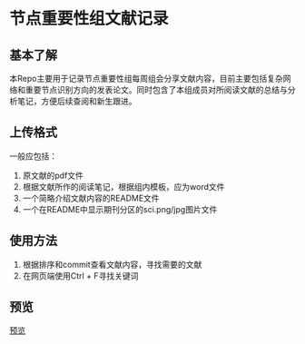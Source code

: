 # 节点重要性组文献记录

## 基本了解

本Repo主要用于记录节点重要性组每周组会分享文献内容，目前主要包括复杂网络和重要节点识别方向的发表论文。同时包含了本组成员对所阅读文献的总结与分析笔记，方便后续查阅和新生跟进。

## 上传格式

一般应包括：

1. 原文献的pdf文件
2. 根据文献所作的阅读笔记，根据组内模板，应为word文件
3. 一个简略介绍文献内容的README文件
4. 一个在README中显示期刊分区的sci.png/jpg图片文件

## 使用方法

1. 根据排序和commit查看文献内容，寻找需要的文献
2. 在网页端使用Ctrl + F寻找关键词


## 预览

[预览](https://simingchen.github.io/pdfReader/pdf/viewer.html?file=https://github.com/CUC-Group/Thesis-Record/blob/main/002-%E7%94%A8%E4%BA%8E%E8%AF%86%E5%88%AB%E5%A4%8D%E6%9D%82%E7%BD%91%E7%BB%9C%E4%B8%AD%E8%8A%82%E7%82%B9%E9%87%8D%E8%A6%81%E6%80%A7%E7%9A%84%E5%B9%BF%E4%B9%89%E5%8A%9B%E5%AD%A6%E6%A8%A1%E5%9E%8B/%E7%94%A8%E4%BA%8E%E8%AF%86%E5%88%AB%E5%A4%8D%E6%9D%82%E7%BD%91%E7%BB%9C%E4%B8%AD%E8%8A%82%E7%82%B9%E9%87%8D%E8%A6%81%E6%80%A7%E7%9A%84%E5%B9%BF%E4%B9%89%E5%8A%9B%E5%AD%A6%E6%A8%A1%E5%9E%8B.pdf)
